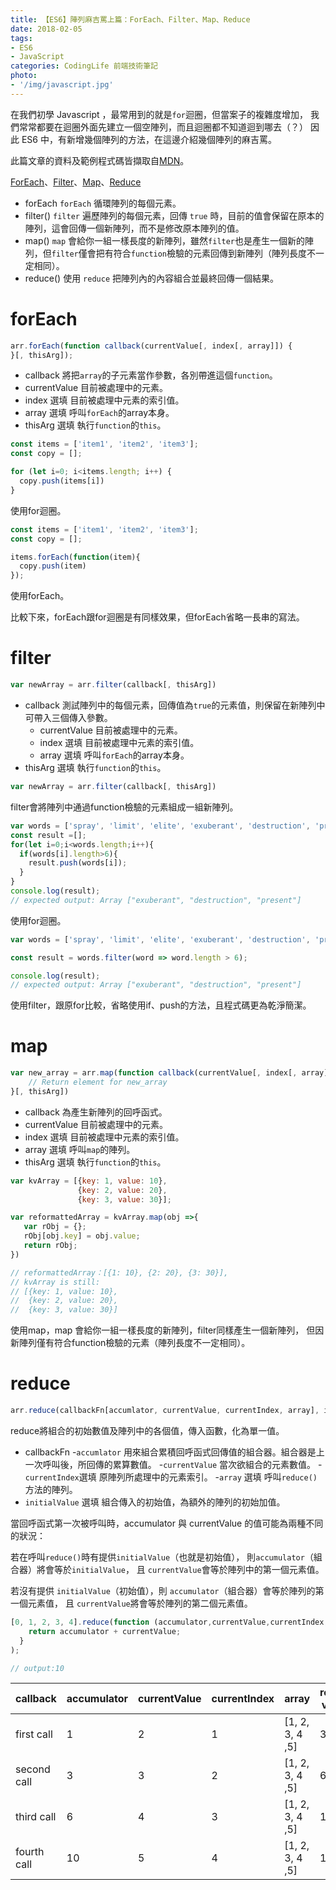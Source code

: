```yaml
---
title: 【ES6】陣列麻吉罵上篇：ForEach、Filter、Map、Reduce
date: 2018-02-05
tags:
- ES6
- JavaScript
categories: CodingLife 前端技術筆記
photo:
- '/img/javascript.jpg'
---
```


在我們初學 Javascript ，最常用到的就是`for`迴圈，但當案子的複雜度增加，
我們常常都要在迴圈外面先建立一個空陣列，而且迴圈都不知道迴到哪去（？）
因此 ES6 中，有新增幾個陣列的方法，在這邊介紹幾個陣列的麻吉罵。

此篇文章的資料及範例程式碼皆擷取自[MDN](https://developer.mozilla.org/zh-TW/)。

[ForEach](https://developer.mozilla.org/zh-TW/docs/Web/JavaScript/Reference/Global_Objects/Array/forEach)、[Filter](https://developer.mozilla.org/zh-TW/docs/Web/JavaScript/Reference/Global_Objects/Array/filter)、[Map](https://developer.mozilla.org/en-US/docs/Web/JavaScript/Reference/Global_Objects/Array/map)、[Reduce](https://developer.mozilla.org/zh-TW/docs/Web/JavaScript/Reference/Global_Objects/Array/Reduce)





<!-- more -->

*   forEach
    `forEach` 循環陣列的每個元素。
*   filter()
    `filter` 遍歷陣列的每個元素，回傳 `true` 時，目前的值會保留在原本的陣列，這會回傳一個新陣列，而不是修改原本陣列的值。
*   map()
    `map` 會給你一組一樣長度的新陣列，雖然`filter`也是產生一個新的陣列，但`filter`僅會把有符合`function`檢驗的元素回傳到新陣列（陣列長度不一定相同）。
*   reduce()
    使用 `reduce` 把陣列內的內容組合並最終回傳一個結果。

# forEach
```js
arr.forEach(function callback(currentValue[, index[, array]]) {
}[, thisArg]);
```

*   callback
    將把`array`的子元素當作參數，各別帶進這個`function`。
*   currentValue
    目前被處理中的元素。
*   index 選填
    目前被處理中元素的索引值。
*   array 選填
    呼叫`forEach`的array本身。
*   thisArg 選填
    執行`function`的`this`。

```js
const items = ['item1', 'item2', 'item3'];
const copy = [];

for (let i=0; i<items.length; i++) {
  copy.push(items[i])
}
```
使用for迴圈。

```js
const items = ['item1', 'item2', 'item3'];
const copy = [];

items.forEach(function(item){
  copy.push(item)
});
```
使用forEach。

比較下來，forEach跟for迴圈是有同樣效果，但forEach省略一長串的寫法。

# filter
```js
var newArray = arr.filter(callback[, thisArg])
```

*   callback
    測試陣列中的每個元素，回傳值為`true`的元素值，則保留在新陣列中可帶入三個傳入參數。
    *   currentValue
        目前被處理中的元素。
    *   index 選填
        目前被處理中元素的索引值。
    *   array 選填
        呼叫`forEach`的array本身。
*   thisArg 選填
    執行`function`的`this`。

```js
var newArray = arr.filter(callback[, thisArg])
```
filter會將陣列中通過function檢驗的元素組成一組新陣列。

```js
var words = ['spray', 'limit', 'elite', 'exuberant', 'destruction', 'present'];
const result =[];
for(let i=0;i<words.length;i++){
  if(words[i].length>6){
    result.push(words[i]);
  }
}
console.log(result);
// expected output: Array ["exuberant", "destruction", "present"]
```
使用for迴圈。

```js
var words = ['spray', 'limit', 'elite', 'exuberant', 'destruction', 'present'];

const result = words.filter(word => word.length > 6);

console.log(result);
// expected output: Array ["exuberant", "destruction", "present"]
```
使用filter，跟原for比較，省略使用if、push的方法，且程式碼更為乾淨簡潔。

# map

```js
var new_array = arr.map(function callback(currentValue[, index[, array]]) {
    // Return element for new_array
}[, thisArg])
```

*   callback
    為產生新陣列的回呼函式。
*   currentValue
    目前被處理中的元素。
*   index 選填
    目前被處理中元素的索引值。
*   array 選填
    呼叫`map`的陣列。
*   thisArg 選填
    執行`function`的`this`。

```js
var kvArray = [{key: 1, value: 10}, 
               {key: 2, value: 20}, 
               {key: 3, value: 30}];

var reformattedArray = kvArray.map(obj =>{ 
   var rObj = {};
   rObj[obj.key] = obj.value;
   return rObj;
})

// reformattedArray：[{1: 10}, {2: 20}, {3: 30}], 
// kvArray is still: 
// [{key: 1, value: 10}, 
//  {key: 2, value: 20}, 
//  {key: 3, value: 30}]
```
使用map，map 會給你一組一樣長度的新陣列，filter同樣產生一個新陣列，
但因新陣列僅有符合function檢驗的元素（陣列長度不一定相同）。

# reduce
```js
arr.reduce(callbackFn[accumlator, currentValue, currentIndex, array], initialValue)
```
reduce將組合的初始數值及陣列中的各個值，傳入函數，化為單一值。

*   callbackFn
    -`accumlator`
    用來組合累積回呼函式回傳值的組合器。組合器是上一次呼叫後，所回傳的累算數值。
    -`currentValue`
    當次欲組合的元素數值。
    -`currentIndex`選填
    原陣列所處理中的元素索引。
    -`array` 選填
    呼叫`reduce()`方法的陣列。
*   `initialValue` 選填
    組合傳入的初始值，為額外的陣列的初始加值。

當回呼函式第一次被呼叫時，accumulator 與 currentValue 的值可能為兩種不同的狀況：

若在呼叫`reduce()`時有提供`initialValue`（也就是初始值），
則`accumulator`（組合器）將會等於`initialValue`，
且 `currentValue`會等於陣列中的第一個元素值。

若沒有提供 `initialValue`（初始值），則 `accumulator`（組合器）會等於陣列的第一個元素值，
且 `currentValue`將會等於陣列的第二個元素值。

```js
[0, 1, 2, 3, 4].reduce(function (accumulator,currentValue,currentIndex,array) {
    return accumulator + currentValue;
  }
);

// output:10
```

| callback | accumulator | currentValue | currentIndex | array | return value |
| --- | --- | --- | --- | --- | --- |
| first call | 1 | 2 | 1 | [1, 2, 3, 4 ,5] | 3 |
| second call | 3 | 3 | 2 | [1, 2, 3, 4 ,5] | 6 |
| third call | 6 | 4 | 3 | [1, 2, 3, 4 ,5] | 10 |
| fourth call | 10 | 5 | 4 | [1, 2, 3, 4 ,5] | 15 |